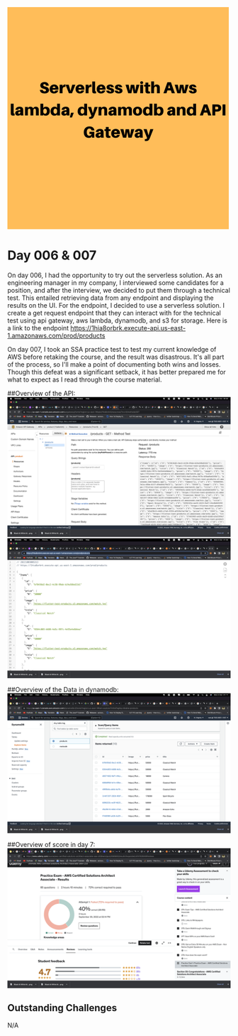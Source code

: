 ![banner image](./img/heading.png)

Day 006 & 007
===

On day 006, I had the opportunity to try out the serverless solution. As an engineering manager in my company, I interviewed some candidates for a position, and after the interview, we decided to put them through a technical test. This entailed retrieving data from any endpoint and displaying the results on the UI. For the endpoint, I decided to use a serverless solution. I create a get request endpoint that they can interact with for the technical test using api gateway, aws lambda, dynamodb, and s3 for storage. Here is a link to the endpoint https://1hia8orbrk.execute-api.us-east-1.amazonaws.com/prod/products

On day 007, I took an SSA practice test to test my current knowledge of AWS before retaking the course, and the result was disastrous. It's all part of the process, so I'll make a point of documenting both wins and losses. Though this defeat was a significant setback, it has better prepared me for what to expect as I read through the course material.


##Overview of the API:<br/>
![Network settings](./img/apigateway_test.png)
![Network settings](./img/endpoint_data.png)

##Overview of the Data in dynamodb:<br/>
![Network settings](./img/dynamodb.png)


##Overview of score in day 7:<br/>
![Network settings](./img/bad_result.png)



## Outstanding Challenges
N/A
